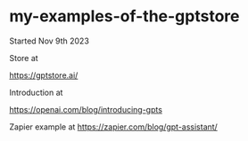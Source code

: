 # my-examples-of-the-gptstore



Started Nov 9th 2023

Store at    

https://gptstore.ai/


Introduction at

https://openai.com/blog/introducing-gpts



Zapier example at   https://zapier.com/blog/gpt-assistant/
